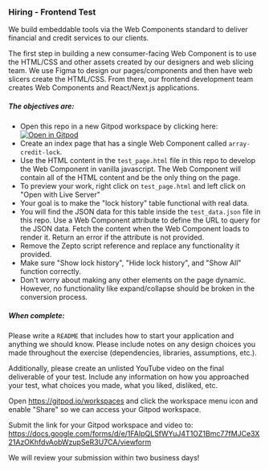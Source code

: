### Hiring - Frontend Test

We build embeddable tools via the Web Components standard to deliver financial and credit services to our clients.

The first step in building a new consumer-facing Web Component is to use the HTML/CSS and other assets created by our designers and web slicing team. We use Figma to design our pages/components and then have web slicers create the HTML/CSS. From there, our frontend development team creates Web Components and React/Next.js applications.

##### The objectives are:

- Open this repo in a new Gitpod workspace by clicking here: [![Open in Gitpod](https://gitpod.io/button/open-in-gitpod.svg)](https://gitpod.io/#https://gitlab.com/array.com/tests-frontend)
- Create an index page that has a single Web Component called `array-credit-lock`.
- Use the HTML content in the `test_page.html` file in this repo to develop the Web Component in vanilla javascript. The Web Component will contain all of the HTML content and be the only thing on the page.
- To preview your work, right click on `test_page.html` and left click on "Open with Live Server"
- Your goal is to make the "lock history" table functional with real data.
- You will find the JSON data for this table inside the `test_data.json` file in this repo. Use a Web Component attribute to define the URL to query for the JSON data. Fetch the content when the Web Component loads to render it. Return an error if the attribute is not provided.
- Remove the Zepto script reference and replace any functionality it provided.
- Make sure "Show lock history", "Hide lock history", and "Show All" function correctly.
- Don't worry about making any other elements on the page dynamic. However, no functionality like expand/collapse should be broken in the conversion process.

##### When complete:

Please write a `README` that includes how to start your application and anything we should know. Please include notes on any design choices you made throughout the exercise (dependencies, libraries, assumptions, etc.).

Additionally, please create an unlisted YouTube video on the final deliverable of your test. Include any information on how you approached your test, what choices you made, what you liked, disliked, etc. 

Open https://gitpod.io/workspaces and click the workspace menu icon and enable "Share" so we can access your Gitpod workspace.

Submit the link for your Gitpod workspace and video to: https://docs.google.com/forms/d/e/1FAIpQLSfWYuJ4T1OZ1Bmc77fMJCe3X21AzOKhfdvAobWzupSeR3U7CA/viewform

We will review your submission within two business days!